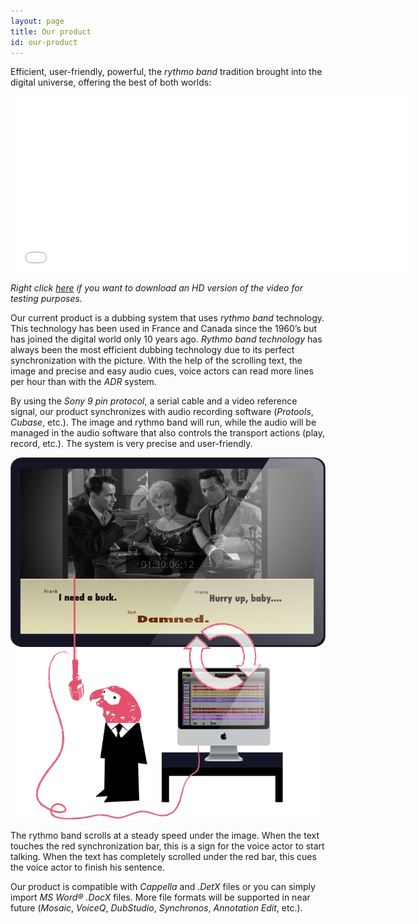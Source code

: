 ```yaml
---
layout: page
title: Our product
id: our-product
---
```


Efficient, user-friendly, powerful, the *rythmo band* tradition brought into the digital universe, offering the best of both worlds:

<iframe src="//player.vimeo.com/video/98430505" width="640" height="281" frameborder="0" webkitallowfullscreen mozallowfullscreen allowfullscreen></iframe>

*Right click [here](http://www.phonations.com/wp-content/uploads/The%20Man%20With...%20Bande%20Rythmo%2059,94.mov) if you want to download an HD version of the video for testing purposes.*

Our current product is a dubbing system that uses *rythmo band* technology.
This technology has been used in France and Canada since the 1960’s but has joined the digital world only 10 years ago.
*Rythmo band technology* has always been the most efficient dubbing technology due to its perfect synchronization with the picture.
With the help of the scrolling text, the image and precise and easy audio cues, voice actors can read more lines per hour than with the *ADR* system.

By using the *Sony 9 pin protocol*, a serial cable and a video reference signal, our product synchronizes with audio recording software (*Protools*, *Cubase*, etc.). The image and rythmo band will run, while the audio will be managed in the audio software that also controls the transport actions (play, record, etc.).
The system is very precise and user-friendly.

![Diagram](/images/diagram.png)

The rythmo band scrolls at a steady speed under the image. When the text touches the red synchronization bar, this is a sign for the voice actor to start talking. When the text has completely scrolled under the red bar, this cues the voice actor to finish his sentence.

Our product is compatible with *Cappella* and *.DetX* files or you can simply import *MS Word® .DocX* files. More file formats will be supported in near future (*Mosaic*, *VoiceQ*, *DubStudio*, *Synchronos*, *Annotation Edit*, etc.).
